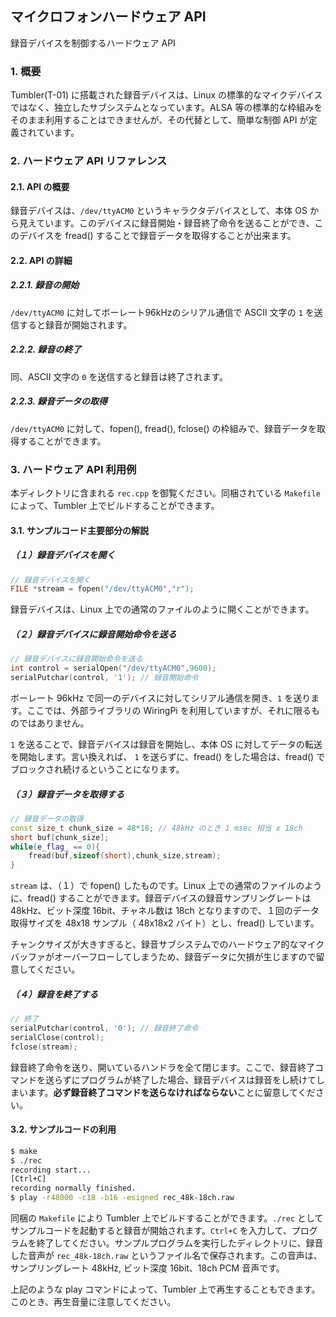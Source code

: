 ## マイクロフォンハードウェア API

録音デバイスを制御するハードウェア API

### 1. 概要

Tumbler(T-01) に搭載された録音デバイスは、Linux の標準的なマイクデバイスではなく、独立したサブシステムとなっています。ALSA 等の標準的な枠組みをそのまま利用することはできませんが、その代替として、簡単な制御 API が定義されています。

### 2. ハードウェア API リファレンス

#### 2.1. API の概要

録音デバイスは、`/dev/ttyACM0` というキャラクタデバイスとして、本体 OS から見えています。このデバイスに録音開始・録音終了命令を送ることができ、このデバイスを fread() することで録音データを取得することが出来ます。

#### 2.2. API の詳細

##### 2.2.1. 録音の開始

`/dev/ttyACM0` に対してボーレート96kHzのシリアル通信で ASCII 文字の `1` を送信すると録音が開始されます。

##### 2.2.2. 録音の終了

同、ASCII 文字の `0` を送信すると録音は終了されます。

##### 2.2.3. 録音データの取得

`/dev/ttyACM0` に対して、fopen(), fread(), fclose() の枠組みで、録音データを取得することができます。

### 3. ハードウェア API 利用例

本ディレクトリに含まれる `rec.cpp` を御覧ください。同梱されている `Makefile` によって、Tumbler 上でビルドすることができます。

#### 3.1. サンプルコード主要部分の解説

##### （１）録音デバイスを開く

``````````cpp
// 録音デバイスを開く
FILE *stream = fopen("/dev/ttyACM0","r");
``````````

録音デバイスは、Linux 上での通常のファイルのように開くことができます。

##### （２）録音デバイスに録音開始命令を送る

``````````cpp
// 録音デバイスに録音開始命令を送る
int control = serialOpen("/dev/ttyACM0",9600);
serialPutchar(control, '1'); // 録音開始命令
``````````

ボーレート 96kHz で同一のデバイスに対してシリアル通信を開き、`1` を送ります。ここでは、外部ライブラリの WiringPi を利用していますが、それに限るものではありません。

`1` を送ることで、録音デバイスは録音を開始し、本体 OS に対してデータの転送を開始します。言い換えれば、 `1` を送らずに、fread() をした場合は、fread() でブロックされ続けるということになります。

##### （３）録音データを取得する

``````````cpp
// 録音データの取得
const size_t chunk_size = 48*18; // 48kHz のとき 1 msec 相当 x 18ch
short buf[chunk_size];
while(e_flag_ == 0){
	fread(buf,sizeof(short),chunk_size,stream);
}
``````````

`stream` は、（１）で fopen() したものです。Linux 上での通常のファイルのように、fread() することができます。録音デバイスの録音サンプリングレートは 48kHz、ビット深度 16bit、チャネル数は 18ch となりますので、１回のデータ取得サイズを 48x18 サンプル（ 48x18x2 バイト）とし、fread() しています。

チャンクサイズが大きすぎると、録音サブシステムでのハードウェア的なマイクバッファがオーバーフローしてしまうため、録音データに欠損が生じますので留意してください。

##### （４）録音を終了する

``````````cpp
// 終了
serialPutchar(control, '0'); // 録音終了命令
serialClose(control);
fclose(stream);
``````````

録音終了命令を送り、開いているハンドラを全て閉じます。ここで、録音終了コマンドを送らずにプログラムが終了した場合、録音デバイスは録音をし続けてしまいます。**必ず録音終了コマンドを送らなければならない**ことに留意してください。

#### 3.2. サンプルコードの利用

``````````bash
$ make
$ ./rec
recording start...
[Ctrl+C]
recording normally finished.
$ play -r48000 -c18 -b16 -esigned rec_48k-18ch.raw
``````````

同梱の `Makefile` により Tumbler 上でビルドすることができます。`./rec` としてサンプルコードを起動すると録音が開始されます。`Ctrl+C` を入力して、プログラムを終了してください。サンプルプログラムを実行したディレクトリに、録音した音声が `rec_48k-18ch.raw` というファイル名で保存されます。この音声は、サンプリングレート 48kHz, ビット深度 16bit、18ch PCM 音声です。

上記のような play コマンドによって、Tumbler 上で再生することもできます。このとき、再生音量に注意してください。
